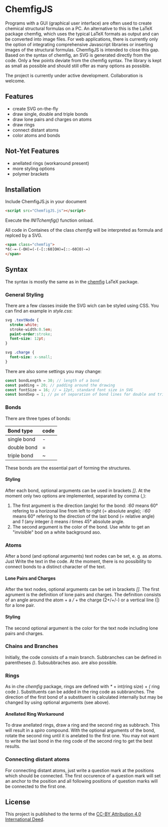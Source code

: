 <!--
author:   Marcus Herbig
email:    marcus.erbig@chemie.tu-freiberg.de
version:  0.9

script: ChemfigJS.js
link: style.css

@chemfig
<script run-once modify="false">
function chemfig() {
  if (!window.getBranch) {
    setTimeout(chemfig, 100)
    return
  }
    let tree = getBranch('@0');
    let rootNode = tree[0];
    if (tree[1].length > 0) {
        alert("could not parse string correctly: \""+span.innerText+"\"");
        return;
    }
    generateNodesInBranch(rootNode);
    const nodes = sumUpNodes(rootNode)
    let span = document.createElement("span");
    span.innerHTML = "";
    draw(span, nodes[0], nodes[1]);
    send.lia("HTML: <div>" + span.innerHTML + "</div>")
}
chemfig()
"LIA: wait"
</script>
@end

-->

# ChemfigJS

Programs with a GUI (graphical user interface) are often used to create chemical structural formulas on a PC. An alternative to this is the LaTeX package chemfig, which uses the typical LaTeX formats as output and can be converted into image files. For web applications, there is currently only the option of integrating comprehensive Javascript libraries or inserting images of the structural formulas. 
ChemfigJS is intended to close this gap. Based on the syntax of chemfig, an SVG is generated directly from the code. Only a few points deviate from the chemfig syntax. The library is kept as small as possible and should still offer as many options as possible.

The project is currently under active development. Collaboration is welcome.

## Features

+ create SVG on-the-fly
+ draw single, double and triple bonds
+ draw lone pairs and charges on atoms
+ draw rings
+ connect distant atoms
+ color atoms and bonds

## Not-Yet Features

+ anellated rings (workaround present)
+ more styling options
+ polymer brackets

## Installation
Include ChemfigJS.js in your document
```html
<script src="ChemfigJS.js"></script>
```

Execute the *INITchemfig()* function onload. 

All code in Containes of the class *chemfig* will be interpreted as formula and replced by a SVG. 
```html
<span class="chemfig">
*6(-=-(-OH)=(-(-[::60]OH)=[::-60]O)-=)    
</span>
```

## Syntax
The syntax is mostly the same as in the [chemfig](https://ctan.org/tex-archive/macros/generic/chemfig) LaTeX package.

### General Styling
There are a few classes inside the SVG wich can be styled using CSS. You can find an example in *style.css*:

```css
svg .textNode {
  stroke:white; 
  stroke-width:0.5em; 
  paint-order:stroke;
  font-size: 12pt;
}

svg .charge {
  font-size: x-small;
}
```

There are also some settings you may change:

```javascript
const bondLength = 30; // length of a bond
const padding = 20; // padding around the drawing
const fontSize = 16; // = 12pt, standard font size in SVG
const bondSep = 1; // px of separation of bond lines for double and triple bonds
```

### Bonds
There are three types of bonds:

| Bond type | code |
|:----|:----|
| single bond | - |
| double bond | = |
| triple bond | ~ |

These bonds are the essential part of forming the structures.

#### Styling
After each bond, optional arguments can be used in brackets *[]*. At the moment only two options are implemented, separated by comma (,):

1) The first argument is the direction (angle) for the bond: *:60* means 60° refering to a horizonal line from left to right (= absolute angle); *::60* means 60° refering to the direction of the last bond (= relative angle) and *1* (any integer *i*) means *i* times 45° absolute angle.
2) The second argument is the color of the bond. Use *white* to get an "invisible" bod on a white background aso.

### Atoms
After a bond (and optional arguments) text nodes can be set, e. g. as atoms. Just Write the text in the code. At the moment, there is no possibility to connect bonds to a distinct character of the text.

#### Lone Pairs and Charges
After the text nodes, optional arguments can be set in brackets *[]*. The first agrument is the definition of lone pairs and charges. The definition consists of an angle around the atom + a */*  + the charge (2+/+/-) or a vertical line (|) for a lone pair.

#### Styling
The second optional argument is the color for the text node including lone pairs and charges.

### Chains and Branches
Initially, the code consists of a main branch. Subbranches can be defined in parentheses *()*. Subsubbraches aso. are also possible. 

### Rings
As in che *chemfig* package, rings are defined with _*_ + int(ring size) + *(* ring code *)*. Substituents can be added in the ring code as subbranches. The direction of the first bond of a substituent is calculated internally but may be changed by using optional arguments (see above).

#### Anellated Ring Workaround
To draw anellated rings, draw a ring and the second ring as subbrach. This will result in a *spiro* compound. With the optional arguments of the bond, rotate the second ring until it is anelated to the first one. You may not want to write the last bond in the ring code of the second ring to get the best results.

### Connecting distant atoms
For connecting distant atoms, just write a question mark at the positions which should be connected. The first occurence of a question mark will set an anchor to the position and all following positions of question marks will be connected to the first one. 


## License
This project is published to the terms of the [CC-BY Attribution 4.0 International Deed](https://creativecommons.org/licenses/by/4.0/).
